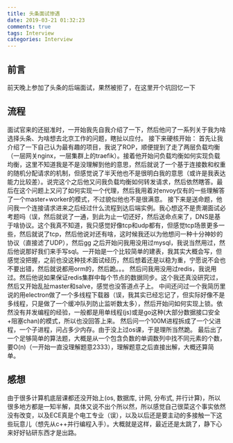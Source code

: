 ```yaml
---
title: 头条面试惨遇
date: 2019-03-21 01:32:23
comments: true
tags: Interview
categories: Interview
---
```


## 前言
前天晚上参加了头条的后端面试，果然被拒了，在这里开个坑回忆一下

## 流程
面试官来的还挺准时，一开始我先自我介绍了一下，然后他问了一系列关于我为啥选择头条、为啥想去北京工作的问题，瞎扯以应付。
接下来硬核开始：
首先让我介绍了一下自己认为最有趣的项目，我说了ROP，顺便提到了走了两层负载均衡（一层网关nginx，一层集群上的traefik）。接着他开始问负载均衡如何实现负载均衡，这里不知道我是不是没理解到他的意思，然后就说了一个基于连接数和权重的随机分配请求的机制，但感觉说了半天他也不是很明白我的意思（或许是我表达能力比较差）。说完这个之后他又问我负载均衡如何转发请求，然后依然瞎答。最后在这个问题上又问了如何实现一个代理，然后我用着对envoy仅有的一些理解答了一个master+worker的模式，不过貌似他也不是很满意。
接下来是送命题，他问我一个连接请求进来之后经过什么流程到达后端实例。我心想这不是贵潮面试必考题吗（误，然后就说了一通，到此为止一切还好，然后送命点来了，DNS是基于啥协议。这个我真不知道，我只感觉好像tcp和udp都有，但感觉tcp场景更多一些，然后就说了tcp，然后他说对还有啥，这时候我还以为他想问一种十分神妙的协议（直接滤了UDP），然后gg
之后开始问我用没用过mysql，我说当然用过，然后他说那好我们来手写sql。一开始是一个比较简单的建表，我其实大概会写，但感觉没把握，之前也没这种技术面试经历，然后想着还是以稳为重，宁愿说不会也不要出错，然后就说都用orm的，然后跪。。。
然后问我用没用过redis，我说用过。然后他说如果保证redis集群中每个节点的数据同步。这个我还真没研究过，然后又开始乱扯master和salve，感觉也没答道点子上。
中间还问过一个我简历里说的用electron做了一个多线程下载器（误，我其实已经忘记了，但实际好像不是多线程，只是做了一个缓冲队列防止监听数太多），然后开始问如何实现上锁。依然没有并发编程的经验，一般都是用单线程(js)或是go这种(大部分数据接口安全+阻塞chan)的模式，所以也没回答上来。
然后问一个100M进程拆成了一个父进程，一个子进程，问占多少内存。由于没上过os课，于是理所当然跪。
最后出了一个足够简单的算法题，大概是从一个包含负数的单调数列中找不同元素的个数，要O(n)（一开始一直没理解题意2333），理解题意之后直接出解，大概还算简单。

## 感想
由于很多计算机底层课都还没开始上(os, 数据库, 计网, 分布式, 并行计算)，所以很多地方都是一知半解，具体又说不出个所以然，所以感觉自己很菜这个事实依然没有改变，以及ECE真是个电工专业（误），以及以后还是要主动的多接触一下这些玩意儿（想先从c++并行编程入手）。大概就是这样，最近还是太跳了，静下心来好好钻研东西才是出路。